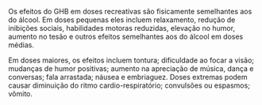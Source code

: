 Os efeitos do GHB em doses recreativas são fisicamente semelhantes aos do álcool. Em doses pequenas eles incluem relaxamento, redução de inibições sociais, habilidades motoras reduzidas, elevação no humor, aumento no tesão e outros efeitos semelhantes aos do álcool em doses médias.

Em doses maiores, os efeitos incluem tontura; dificuldade ao focar a visão; mudanças de humor positivas; aumento na apreciação de música, dança e conversas; fala arrastada; náusea e embriaguez. Doses extremas podem causar diminuição do ritmo cardio-respiratório; convulsões ou espasmos; vômito.